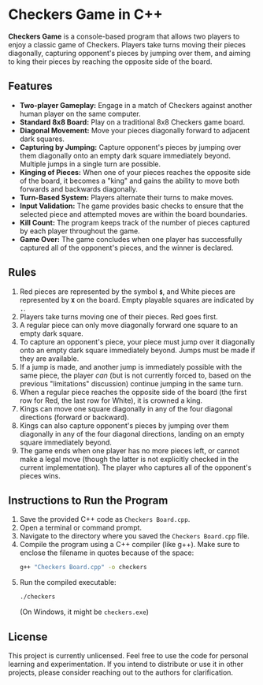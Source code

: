 # Checkers Game in C++

**Checkers Game** is a console-based program that allows two players to enjoy a classic game of Checkers. Players take turns moving their pieces diagonally, capturing opponent's pieces by jumping over them, and aiming to king their pieces by reaching the opposite side of the board.

## Features

* **Two-player Gameplay:** Engage in a match of Checkers against another human player on the same computer.
* **Standard 8x8 Board:** Play on a traditional 8x8 Checkers game board.
* **Diagonal Movement:** Move your pieces diagonally forward to adjacent dark squares.
* **Capturing by Jumping:** Capture opponent's pieces by jumping over them diagonally onto an empty dark square immediately beyond. Multiple jumps in a single turn are possible.
* **Kinging of Pieces:** When one of your pieces reaches the opposite side of the board, it becomes a "king" and gains the ability to move both forwards and backwards diagonally.
* **Turn-Based System:** Players alternate their turns to make moves.
* **Input Validation:** The game provides basic checks to ensure that the selected piece and attempted moves are within the board boundaries.
* **Kill Count:** The program keeps track of the number of pieces captured by each player throughout the game.
* **Game Over:** The game concludes when one player has successfully captured all of the opponent's pieces, and the winner is declared.

## Rules

1.  Red pieces are represented by the symbol **`$`**, and White pieces are represented by **`X`** on the board. Empty playable squares are indicated by **`.`**.
2.  Players take turns moving one of their pieces. Red goes first.
3.  A regular piece can only move diagonally forward one square to an empty dark square.
4.  To capture an opponent's piece, your piece must jump over it diagonally onto an empty dark square immediately beyond. Jumps must be made if they are available.
5.  If a jump is made, and another jump is immediately possible with the same piece, the player *can* (but is not currently forced to, based on the previous "limitations" discussion) continue jumping in the same turn.
6.  When a regular piece reaches the opposite side of the board (the first row for Red, the last row for White), it is crowned a king.
7.  Kings can move one square diagonally in any of the four diagonal directions (forward or backward).
8.  Kings can also capture opponent's pieces by jumping over them diagonally in any of the four diagonal directions, landing on an empty square immediately beyond.
9.  The game ends when one player has no more pieces left, or cannot make a legal move (though the latter is not explicitly checked in the current implementation). The player who captures all of the opponent's pieces wins.

## Instructions to Run the Program

1.  Save the provided C++ code as `Checkers Board.cpp`.
2.  Open a terminal or command prompt.
3.  Navigate to the directory where you saved the `Checkers Board.cpp` file.
4.  Compile the program using a C++ compiler (like g++). Make sure to enclose the filename in quotes because of the space:
    ```bash
    g++ "Checkers Board.cpp" -o checkers
    ```
5.  Run the compiled executable:
    ```bash
    ./checkers
    ```
    (On Windows, it might be `checkers.exe`)

## License

This project is currently unlicensed. Feel free to use the code for personal learning and experimentation. If you intend to distribute or use it in other projects, please consider reaching out to the authors for clarification.
